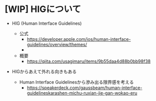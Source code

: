 # [WIP] HIGについて

- HIG (Human Interface Guidelines)
	- 公式
		- https://developer.apple.com/ios/human-interface-guidelines/overview/themes/
		- 
	- 概要
		- https://qiita.com/usagimaru/items/9b55daa4d88b0bb98f38

- HIGからあえて外れる向きもある
	- Human Interface Guidelinesから滲み出る限界感を考える
		- https://speakerdeck.com/gaussbeam/human-interface-guidelineskarashen-michu-ruxian-jie-gan-wokao-eru

		
		
		
		
		
		

